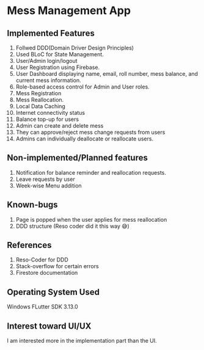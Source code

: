 # Mess Management App

## Implemented Features
1. Follwed DDD(Domain Driver Design Principles)
2. Used BLoC for State Management.
3. User/Admin login/logout
4. User Registration using Firebase.
5. User Dashboard displaying name, email, roll number, mess balance, and current mess information.
6. Role-based access control for Admin and User roles.
7. Mess Registration
8. Mess Reallocation.
9. Local Data Caching
10. Internet connectivity status
11. Balance top-up for users
12. Admin can create and delete mess
13. They can approve/reject mess change requests from users
14. Admins can individually deallocate or reallocate users. 


## Non-implemented/Planned features
1. Notification for balance reminder and reallocation requests.
2. Leave requests by user
3. Week-wise Menu addition

## Known-bugs
1. Page is popped when the user applies for mess reallocation
2. DDD structure (Reso coder did it this way :sweat_smile:)

## References
1. Reso-Coder for DDD
2. Stack-overflow for certain errors
3. Firestore documentation

## Operating System Used
Windows
FLutter SDK 3.13.0

## Interest toward UI/UX
I am interested more in the implementation part than the UI.

